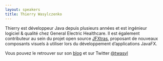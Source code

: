 ```yaml
---
layout: speakers
title: Thierry Wasylczenko
---
```

Thierry est développeur Java depuis plusieurs années et est ingénieur logiciel & qualité chez General Electric Healthcare. Il est également contributeur au sein du projet open source [JFXtras](http://jfxtras.org), proposant de nouveaux composants visuels à utiliser lors du développement d’applications JavaFX.

Vous pouvez le retrouver sur son [blog](http://thierrywasyl.wordpress.com) et sur Twitter [@twasyl](http://www.twitter.com/twasyl)

